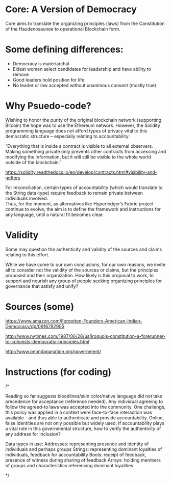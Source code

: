 Core: A Version of Democracy
====

Core aims to translate the organizing principles (laws) from the Constitution of the Haudenosaunee to operational Blockchain  form.

# Some defining differences:

- Democracy is materiarchal
- Eldest women select candidates for leadership and have ability to remove
- Good leaders hold position for life
- No leader or law accepted without unanimous consent (mostly true)

# Why Psuedo-code?

Wishing to honor the purity of the original blockchain network (supporting Bitcoin) the hope was to use the Ethereum network.  However, the Solidity programming language does not afford types of privacy vital to this democratic structure – especially relating to accountability:

“Everything that is inside a contract is visible to all external observers. Making something private only prevents other contracts from accessing and modifying the information, but it will still be visible to the whole world outside of the blockchain.”


https://solidity.readthedocs.io/en/develop/contracts.html#visibility-and-getters

For reconciliation, certain types of accountability (which would translate to the String data-type) require feedback to remain private between individuals involved.  
Thus, for the moment, as alternatives like Hyperledger’s Fabric project continue to evolve, the aim is to define the framework and instructions for any language, until a natural fit becomes clear.

# Validity

Some may question the authenticity and validity of the sources and claims relating to this effort.  

While we have come to our own conclusions, for our own reasons, we invite all to consider not the validity of the sources or claims, but the principles proposed and their organization.  How likely is this proposal to work, to support and nourish any group of people seeking organizing principles for governance that satisfy and unify? 

# Sources (some)

https://www.amazon.com/Forgotten-Founders-American-Indian-Democracy/dp/0916782905

http://www.nytimes.com/1987/06/28/us/iroquois-constitution-a-forerunner-to-colonists-democratic-principles.html

http://www.onondaganation.org/government/

# Instructions (for coding)

/* 

Reading so far suggests bloodlines/skin color/native language did not take precedence for acceptance (reference needed).  Any individual agreeing to follow the agreed-to laws was accepted into the community.  One challenge, this policy was applied in a context were face-to-face interaction was available - and thus able to authenticate and provide accountability.  Online, false identities are not only possible but widely used.  If accountability plays a vital role in this governmental structure, how to verify the authenticity of any address for inclusion? 

Data types in use:
Addresses: representing presence and identity of individuals and perhaps groups
Strings: representing dominant loyalties of individuals, feedback for accountability
Bools: receipt of feedback, presence of witness during sharing of feedback
Arrays: holding members of groups and characteristics referencing dominant loyalities

*/


